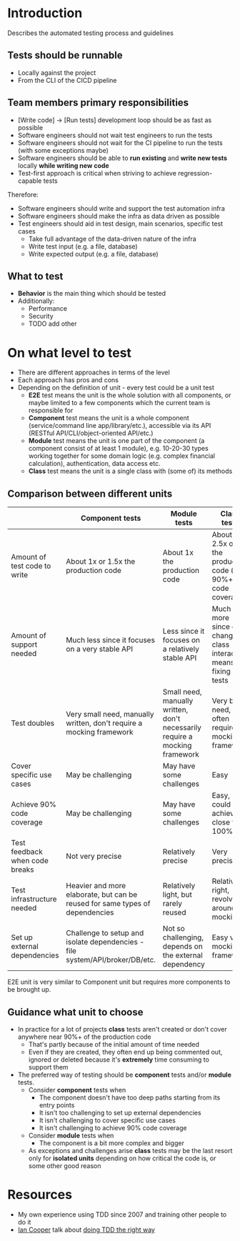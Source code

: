 # Introduction

Describes the automated testing process and guidelines

## Tests should be runnable

* Locally against the project
* From the CLI of the CICD pipeline

## Team members primary responsibilities

* [Write code] -> [Run tests] development loop should be as fast as possible
* Software engineers should not wait test engineers to run the tests
* Software engineers should not wait for the CI pipeline to run the tests (with some exceptions maybe)
* Software engineers should be able to **run existing** and **write new tests** locally **while writing new code**
* Test-first approach is critical when striving to achieve regression-capable tests

Therefore:

* Software engineers should write and support the test automation infra
* Software engineers should make the infra as data driven as possible
* Test engineers should aid in test design, main scenarios, specific test cases
  - Take full advantage of the data-driven nature of the infra
  - Write test input (e.g. a file, database)
  - Write expected output (e.g. a file, database)

## What to test

* **Behavior** is the main thing which should be tested
* Additionally:
  - Performance
  - Security
  - TODO add other

# On what level to test

* There are different approaches in terms of the level
* Each approach has pros and cons
* Depending on the definition of unit - every test could be a unit test
  - **E2E** test means the unit is the whole solution with all components, or maybe limited to a few components which the current team is responsible for
  - **Component** test means the unit is a whole component (service/command line app/library/etc.), accessible via its API (RESTful API/CLI/object-oriented API/etc.)
  - **Module** test means the unit is one part of the component (a component consist of at least 1 module), e.g. 10-20-30 types working together for some domain logic (e.g. complex financial calculation), authentication, data access etc.
  - **Class** test means the unit is a single class with (some of) its methods

## Comparison between different units

|                                | Component tests                                                              | Module tests                                                                | Class tests                                                             |
|--------------------------------|------------------------------------------------------------------------------|-----------------------------------------------------------------------------|-------------------------------------------------------------------------|
| Amount of test code to write   | About 1x or 1.5x the production code                                         | About 1x the production code                                                | About 2.5x or 3x the production code (at 90%+ code coverage)            |
| Amount of support needed       | Much less since it focuses on a very stable API                              | Less since it focuses on a relatively stable API                            | Much more since each change in class interaction means fixing the tests |
| Test doubles                   | Very small need, manually written, don't require a mocking framework         | Small need, manually written, don't necessarily require a mocking framework | Very big need, often requires a mocking framework                       |
| Cover specific use cases       | May be challenging                                                           | May have some challenges                                                    | Easy                                                                    |
| Achieve 90% code coverage      | May be challenging                                                           | May have some challenges                                                    | Easy, could achieve close to 100%                                       |
| Test feedback when code breaks | Not very precise                                                             | Relatively precise                                                          | Very precise                                                            |
| Test infrastructure needed     | Heavier and more elaborate, but can be reused for same types of dependencies | Relatively light, but rarely reused                                         | Relatively right, revolving around mocking                              |
| Set up external dependencies   | Challenge to setup and isolate dependencies - file system/API/broker/DB/etc. | Not so challenging, depends on the external dependency                      | Easy via a mocking framework                                            |

E2E unit is very similar to Component unit but requires more components to be brought up. 

## Guidance what unit to choose

* In practice for a lot of projects **class** tests aren't created or don't cover anywhere near 90%+ of the production code
  - That's partly because of the initial amount of time needed
  - Even if they are created, they often end up being commented out, ignored or deleted because it's **extremely** time consuming to support them
* The preferred way of testing should be **component** tests and/or **module** tests.
  - Consider **component** tests when
    - The component doesn't have too deep paths starting from its entry points
    - It isn't too challenging to set up external dependencies
    - It isn't challenging to cover specific use cases
    - It isn't challenging to achieve 90% code coverage
  - Consider **module** tests when
    - The component is a bit more complex and bigger
  - As exceptions and challenges arise **class** tests may be the last resort only for **isolated units** depending on how critical the code is, or some other good reason

# Resources

* My own experience using TDD since 2007 and training other people to do it
* [Ian Cooper](https://mvp.microsoft.com/en-us/PublicProfile/8975?fullName=Ian%20Cooper) talk about [doing TDD the right way](https://www.youtube.com/watch?v=EZ05e7EMOLM)
